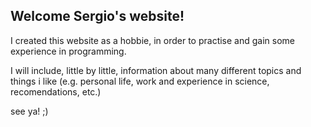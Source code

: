 ## Welcome Sergio's website!

I created this website as a hobbie, in order to practise and gain some experience in programming. 

I will include, little by little, information about many different topics and things i like (e.g. personal life, work and experience in science, recomendations, etc.)

see ya! ;)
